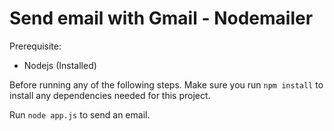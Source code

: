 

# Send email with Gmail - Nodemailer

Prerequisite:
- Nodejs (Installed)


Before running any of the following steps. Make sure you run `npm install` to install any dependencies needed for this project. 


Run `node app.js` to send an email.
